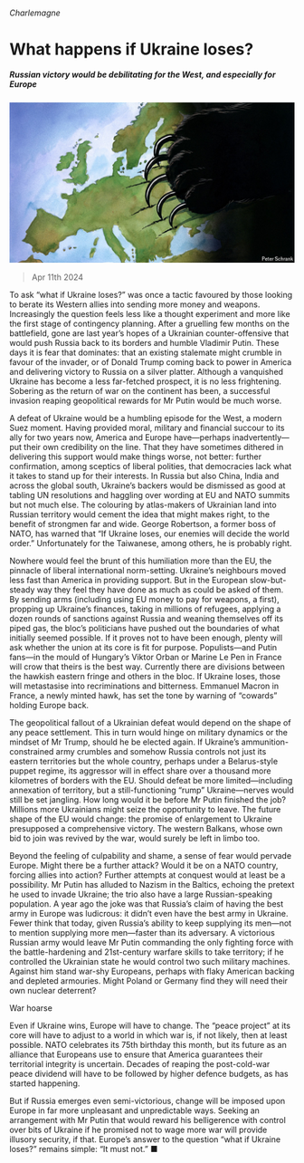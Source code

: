###### Charlemagne

# What happens if Ukraine loses? 

##### Russian victory would be debilitating for the West, and especially for Europe 

![image](images/20240413_EUD000.jpg) 

> Apr 11th 2024 

To ask “what if Ukraine loses?” was once a tactic favoured by those looking to berate its Western allies into sending more money and weapons. Increasingly the question feels less like a thought experiment and more like the first stage of contingency planning. After a gruelling few months on the battlefield, gone are last year’s hopes of a Ukrainian counter-offensive that would push Russia back to its borders and humble Vladimir Putin. These days it is fear that dominates: that an existing stalemate might crumble in favour of the invader, or of Donald Trump coming back to power in America and delivering victory to Russia on a silver platter. Although a vanquished Ukraine has become a less far-fetched prospect, it is no less frightening. Sobering as the return of war on the continent has been, a successful invasion reaping geopolitical rewards for Mr Putin would be much worse. 

A defeat of Ukraine would be a humbling episode for the West, a modern Suez moment. Having provided moral, military and financial succour to its ally for two years now, America and Europe have—perhaps inadvertently—put their own credibility on the line. That they have sometimes dithered in delivering this support would make things worse, not better: further confirmation, among sceptics of liberal polities, that democracies lack what it takes to stand up for their interests. In Russia but also China, India and across the global south, Ukraine’s backers would be dismissed as good at tabling UN resolutions and haggling over wording at EU and NATO summits but not much else. The colouring by atlas-makers of Ukrainian land into Russian territory would cement the idea that might makes right, to the benefit of strongmen far and wide. George Robertson, a former boss of NATO, has warned that “If Ukraine loses, our enemies will decide the world order.” Unfortunately for the Taiwanese, among others, he is probably right.


Nowhere would feel the brunt of this humiliation more than the EU, the pinnacle of liberal international norm-setting. Ukraine’s neighbours moved less fast than America in providing support. But in the European slow-but-steady way they feel they have done as much as could be asked of them. By sending arms (including using EU money to pay for weapons, a first), propping up Ukraine’s finances, taking in millions of refugees, applying a dozen rounds of sanctions against Russia and weaning themselves off its piped gas, the bloc’s politicians have pushed out the boundaries of what initially seemed possible. If it proves not to have been enough, plenty will ask whether the union at its core is fit for purpose. Populists—and Putin fans—in the mould of Hungary’s Viktor Orban or Marine Le Pen in France will crow that theirs is the best way. Currently there are divisions between the hawkish eastern fringe and others in the bloc. If Ukraine loses, those will metastasise into recriminations and bitterness. Emmanuel Macron in France, a newly minted hawk, has set the tone by warning of “cowards” holding Europe back.

The geopolitical fallout of a Ukrainian defeat would depend on the shape of any peace settlement. This in turn would hinge on military dynamics or the mindset of Mr Trump, should he be elected again. If Ukraine’s ammunition-constrained army crumbles and somehow Russia controls not just its eastern territories but the whole country, perhaps under a Belarus-style puppet regime, its aggressor will in effect share over a thousand more kilometres of borders with the EU. Should defeat be more limited—including annexation of territory, but a still-functioning “rump” Ukraine—nerves would still be set jangling. How long would it be before Mr Putin finished the job? Millions more Ukrainians might seize the opportunity to leave. The future shape of the EU would change: the promise of enlargement to Ukraine presupposed a comprehensive victory. The western Balkans, whose own bid to join was revived by the war, would surely be left in limbo too. 

Beyond the feeling of culpability and shame, a sense of fear would pervade Europe. Might there be a further attack? Would it be on a NATO country, forcing allies into action? Further attempts at conquest would at least be a possibility. Mr Putin has alluded to Nazism in the Baltics, echoing the pretext he used to invade Ukraine; the trio also have a large Russian-speaking population. A year ago the joke was that Russia’s claim of having the best army in Europe was ludicrous: it didn’t even have the best army in Ukraine. Fewer think that today, given Russia’s ability to keep supplying its men—not to mention supplying more men—faster than its adversary. A victorious Russian army would leave Mr Putin commanding the only fighting force with the battle-hardening and 21st-century warfare skills to take territory; if he controlled the Ukrainian state he would control two such military machines. Against him stand war-shy Europeans, perhaps with flaky American backing and depleted armouries. Might Poland or Germany find they will need their own nuclear deterrent? 

War hoarse

Even if Ukraine wins, Europe will have to change. The “peace project” at its core will have to adjust to a world in which war is, if not likely, then at least possible. NATO celebrates its 75th birthday this month, but its future as an alliance that Europeans use to ensure that America guarantees their territorial integrity is uncertain. Decades of reaping the post-cold-war peace dividend will have to be followed by higher defence budgets, as has started happening.

But if Russia emerges even semi-victorious, change will be imposed upon Europe in far more unpleasant and unpredictable ways. Seeking an arrangement with Mr Putin that would reward his belligerence with control over bits of Ukraine if he promised not to wage more war will provide illusory security, if that. Europe’s answer to the question “what if Ukraine loses?” remains simple: “It must not.” ■






